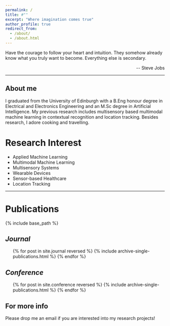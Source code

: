 ```yaml
---
permalink: /
title: #""
excerpt: "Where imagination comes true"
author_profile: true
redirect_from: 
  - /about/
  - /about.html
---
```

<p>Have the courage to follow your heart and intuition. They somehow already know what you truly want to become. Everything else is secondary.</p>
<p style="text-align: right;">-- Steve Jobs</p>




<hr color="#FFFFFF" />

About me
------
I graduated from the University of Edinburgh with a B.Eng honour degree in Electrical and Electronics Engineering and an M.Sc degree in Artificial Intelligence. My previous research includes multisensory based multimodal machine learning in contextual recognition and location tracking. Besides research, I adore cooking and travelling.

Research Interest
======
<ul>
<li>Applied Machine Learning</li>
<li>Multimodal Machine Learning</li>
<li>Multisensory Systems</li>
<li>Wearable Devices</li>
<li>Sensor-based Healthcare</li>
<li>Location Tracking</li>
</ul>

<hr color="#FFFFFF" />

Publications
======
<!--   <ul>{% for post in site.publications reversed %}
    {% include archive-single-cv.html %}
  {% endfor %}</ul> -->

{% include base_path %}

<!-- {% for post in site.publications reversed %}
  {% include archive-single.html %}
{% endfor %}
 -->

## <i>Journal</i>
  <ul>{% for post in site.journal reversed %}
    {% include archive-single-publications.html %}
  {% endfor %}</ul>

## <i>Conference</i>
  <ul>{% for post in site.conference reversed %}
    {% include archive-single-publications.html %}
  {% endfor %}</ul>


For more info
------
Please drop me an email if you are interested into my research projects!
